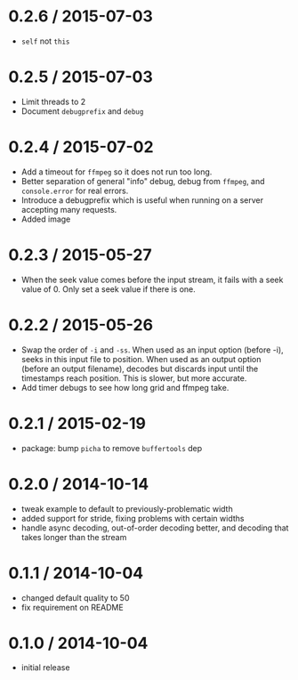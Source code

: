 
0.2.6 / 2015-07-03
==================

  * `self` not `this`

0.2.5 / 2015-07-03
==================

  * Limit threads to 2
  * Document `debugprefix` and `debug`

0.2.4 / 2015-07-02
==================

  * Add a timeout for `ffmpeg` so it does not run too long.
  * Better separation of general "info" debug, debug from `ffmpeg`, and `console.error` for real errors.
  * Introduce a debugprefix which is useful when running on a server accepting many requests.
  * Added image

0.2.3 / 2015-05-27
==================

  * When the seek value comes before the input stream, it fails with a seek value of 0. Only set a seek value if there is one.

0.2.2 / 2015-05-26
==================

  * Swap the order of `-i` and `-ss`. When used as an input option (before -i), seeks in this input file to position. When used as an output option (before an output filename), decodes but discards input until the timestamps reach position. This is slower, but more accurate.
  * Add timer debugs to see how long grid and ffmpeg take.

0.2.1 / 2015-02-19
==================

  * package: bump `picha` to remove `buffertools` dep

0.2.0 / 2014-10-14
==================

 * tweak example to default to previously-problematic width
 * added support for stride, fixing problems with certain widths
 * handle async decoding, out-of-order decoding better, and decoding that takes longer than the stream

0.1.1 / 2014-10-04
==================

 * changed default quality to 50
 * fix requirement on README

0.1.0 / 2014-10-04
==================

 * initial release
